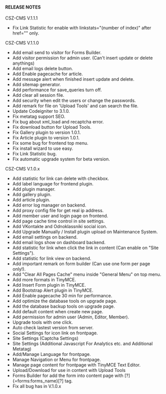 #### RELEASE NOTES
CSZ-CMS V.1.1.1
- Fix Link Statistic for enable with linkstats="(number of index)" after href="" only.

CSZ-CMS V.1.1.0
- Add email send to visitor for Forms Builder.
- Add visitor permission for admin user. (Can't insert update or delete anythings)
- Add email logs delete button.
- Add Enable pagecache for article.
- Add message alert when finished insert update and delete.
- Add sitemap generator.
- Add performance for save_queries turn off.
- Add clear all session file.
- Add security when edit the users or change the passwords.
- Add remark for file on 'Upload Tools' and can search the file.
- Update Codeigniter to 3.1.0.
- Fix metatag support SEO.
- Fix bug about xml_load and recaptcha error.
- Fix download button for Upload Tools.
- Fix Gallery plugin to version 1.0.1.
- Fix Article plugin to version 1.0.1.
- Fix some bug for frontend top menu.
- Fix install wizard to use easy.
- Fix Link Statistic bug.
- Fix automatic upgrade system for beta version.

CSZ-CMS V.1.0.x
- Add statistic for link can delete with checkbox.
- Add label language for frontend plugin.
- Add plugin manager.
- Add gallery plugin.
- Add article plugin.
- Add error log manager on backend.
- Add proxy config file for get real ip address.
- Add member user and login page on frontend.
- Add page cache time control in site settings.
- Add VKontakte and Odnoklassniki social icon.
- Add Upgrade Manually / Install plugin upload on Maintenance System.
- Add email settings on backend.
- Add email logs show on dashboard backend.
- Add statistic for link when click the link in content (Can enable on "Site Settings").
- Add statistic for link view on backend.
- Add important remark on form builder (Can use one form per page only!).
- Add "Clear All Pages Cache" menu inside "General Menu" on top menu.
- Add more formats in TinyMCE.
- Add Insert Form plugin in TinyMCE.
- Add Bootstrap Alert plugin in TinyMCE.
- Add Enable pagecache 30 min for performance.
- Add optimize the database tools on upgrade page.
- Add the database backup tools on upgrade page.
- Add default content when create new page.
- Add permission for admin user (Admin, Editor, Member).
- Upgrade tools with one click.
- Auto check lastest version from server.
- Social Settings for icon link on frontpage.
- Site Settings (Captcha Settings)
- Site Settings (Additional Javascript For Analytics etc. and Additional Metatag)
- Add/Manage Language for frontpage.
- Manage Navigation or Menu for frontpage.
- Manage page content for frontpage with TinyMCE Text Editor.
- Upload/Download for use in content with Upload Tools
- Forms Builder for add the form into content page with [?]{=forms:forms_name}[?] tag.
- Fix all bug has in V.1.0.x